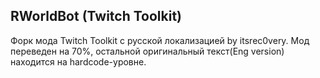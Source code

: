 ## RWorldBot (Twitch Toolkit)


Форк мода Twitch Toolkit с русской локализацией by itsrec0very.
Мод переведен на 70%, остальной оригинальный текст(Eng version) находится на hardcode-уровне.


